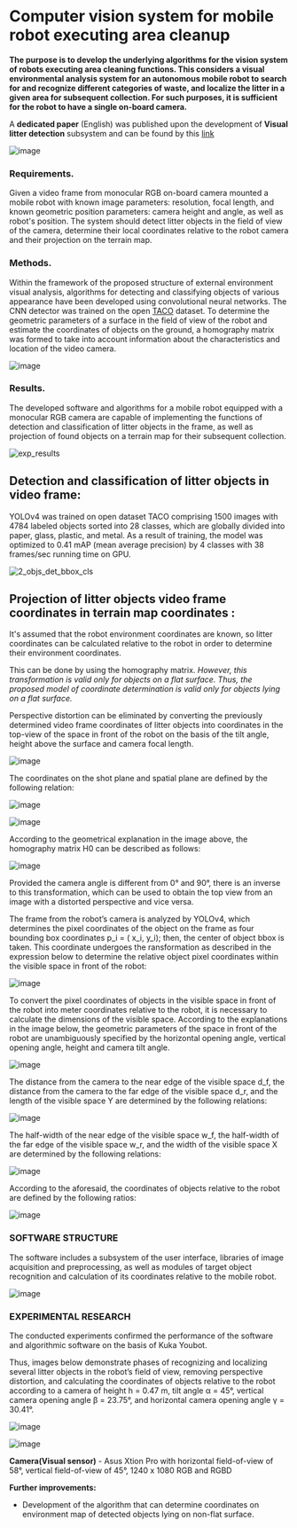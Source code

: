 
# Computer vision system for mobile robot executing area cleanup

**The purpose is to develop the underlying algorithms for the vision system of robots executing area cleaning functions. This considers a visual environmental analysis system for an autonomous mobile robot to search for and recognize different categories of waste, and localize the litter in a given area for subsequent collection. For such purposes, it is sufficient for the robot to have a single on-board camera.** 

A **dedicated paper** (English) was published upon the development of **Visual litter detection** subsystem and can be found by this [link](https://www.rtj-mirea.ru/jour/article/view/732/489)


![image](https://github.com/BigDataSeeker/Robot-Kuka-GarbageCollection/assets/92204945/dd2ac300-8d13-4cee-8754-7d85eef8d962)


### Requirements.
Given a video frame from monocular RGB on-board camera mounted a mobile robot with known image parameters: resolution, focal length, and known geometric position parameters: camera height and angle, as well as robot's position.  The system should detect litter objects in the field of view of the camera, determine their local coordinates relative to the robot camera and their projection on the terrain map.

### Methods. 
Within the framework of the proposed structure of external environment visual analysis, algorithms for detecting and classifying objects of various appearance have been developed using convolutional neural networks. The CNN detector was trained on the open [TACO](https://arxiv.org/abs/2003.06975) dataset. To determine the geometric parameters of a surface in the field of view of the robot and estimate the
coordinates of objects on the ground, a homography matrix was formed to take into account information about the
characteristics and location of the video camera.

![image](https://github.com/BigDataSeeker/Robot-Kuka-GarbageCollection/assets/92204945/2684102a-672f-4647-915e-9a238260b44d)


### Results. 
The developed software and algorithms for a mobile robot equipped with a monocular RGB camera are capable of implementing the functions of detection and classification of litter objects in the frame, as well as projection of found objects on a terrain map for their subsequent collection.

![exp_results](https://github.com/BigDataSeeker/Robot-Kuka-GarbageCollection/assets/92204945/a07c26ec-41ae-44cb-9f84-d433e88411ea)

## Detection and classification of litter objects in video frame:
YOLOv4 was trained on open dataset TACO comprising 1500 images with 4784 labeled objects sorted into 28 classes, which are globally divided into paper, glass, plastic, and metal. As a result
of training, the model was optimized to 0.41 mAP (mean average precision) by 4 classes with 38 frames/sec running time on GPU.

![2_objs_det_bbox_cls](https://github.com/BigDataSeeker/Robot-Kuka-GarbageCollection/assets/92204945/3681873e-ca91-4008-838f-141f3d3179bf)


## Projection of litter objects video frame coordinates in terrain map coordinates :

It's assumed that the robot environment coordinates are known, so litter coordinates can be calculated relative to the robot in order to determine their environment coordinates. 

This can be done by using the homography matrix. *However, this
transformation is valid only for objects on a flat surface.
Thus, the proposed model of coordinate determination
is valid only for objects lying on a flat surface.*

Perspective distortion can be eliminated by converting the previously determined video frame coordinates of litter objects into coordinates in the top-view of the space in front of the robot on the basis of the tilt angle, height above the surface and camera focal length.

![image](https://github.com/BigDataSeeker/Robot-Kuka-GarbageCollection/assets/92204945/86aef5e4-e3c9-42c8-af3b-6d87539d9d64)

The coordinates on the shot plane and spatial plane
are defined by the following relation:

![image](https://github.com/BigDataSeeker/Robot-Kuka-GarbageCollection/assets/92204945/3df22e8e-7f1e-443e-bda1-89021f2c7acc)

![image](https://github.com/BigDataSeeker/Robot-Kuka-GarbageCollection/assets/92204945/74cbd297-cbf6-4f0d-9b66-d8742817d14f)

According to the geometrical explanation in the image above, the homography matrix H0 can be described as follows:

![image](https://github.com/BigDataSeeker/Robot-Kuka-GarbageCollection/assets/92204945/90dfbe23-dba7-4f5c-a307-0172af02e04c)

Provided the camera angle is different from 0° and 90°, there is an inverse to this transformation, which can be used to obtain the top view from an image with a distorted perspective and vice versa.

The frame from the robot’s camera is analyzed by YOLOv4, which determines the pixel coordinates of the object on the frame as four bounding box coordinates p_i = ( x_i, y_i); then, the center of object bbox is taken. This coordinate undergoes the ransformation as described in the expression below to determine the relative object pixel coordinates within the visible space in front of the robot:

![image](https://github.com/BigDataSeeker/Robot-Kuka-GarbageCollection/assets/92204945/685a30f1-c713-42a2-91e3-3c01366dc6c0)

To convert the pixel coordinates of objects in the visible space in front of the robot into meter coordinates relative to the robot, it is necessary to calculate the dimensions of the visible space. According to the explanations in the image below, the geometric parameters of the space in front of the robot are unambiguously specified by the horizontal opening angle, vertical opening angle, height and camera tilt angle.

![image](https://github.com/BigDataSeeker/Robot-Kuka-GarbageCollection/assets/92204945/2d6337db-df1c-4f25-bab9-2ad80253c1cb)

The distance from the camera to the near edge of the visible space d_f, the distance from the camera to the far edge of the visible space d_r, and the length of the visible space Y are determined by the following relations:

![image](https://github.com/BigDataSeeker/Robot-Kuka-GarbageCollection/assets/92204945/2b5898a4-757c-46b8-935c-48ce797666dd)

The half-width of the near edge of the visible space w_f, the half-width of the far edge of the visible space w_r, and the width of the visible space X are determined by the following relations: 

![image](https://github.com/BigDataSeeker/Robot-Kuka-GarbageCollection/assets/92204945/6c65bca5-a1ab-464e-a6ec-58361134434b)

According to the aforesaid, the coordinates of objects relative to the robot are defined by the following ratios:

![image](https://github.com/BigDataSeeker/Robot-Kuka-GarbageCollection/assets/92204945/9926743f-10a0-406b-9dd6-27a7f486e408)

### SOFTWARE STRUCTURE

The software includes a subsystem of the user interface, libraries of image acquisition and preprocessing, as well as modules of target object recognition and calculation of its coordinates relative to the mobile robot.

![image](https://github.com/BigDataSeeker/Robot-Kuka-GarbageCollection/assets/92204945/6f500c73-0508-455f-a049-c4c2dc967dc0)

### EXPERIMENTAL RESEARCH

The conducted experiments confirmed the performance of the software and algorithmic software on the basis of Kuka Youbot. 

Thus, images below demonstrate phases of recognizing and localizing several litter objects in the robot’s field of view, removing perspective distortion, and calculating the coordinates of objects relative to the robot according to a camera of height h = 0.47 m, tilt angle α = 45°, vertical camera opening angle β = 23.75°, and horizontal camera opening angle γ = 30.41°.

![image](https://github.com/BigDataSeeker/Robot-Kuka-GarbageCollection/assets/92204945/c59ed59a-852b-4885-b412-0726e9777b3e)

![image](https://github.com/BigDataSeeker/Robot-Kuka-GarbageCollection/assets/92204945/6f8613d1-9d86-4807-a0c6-a0ef8461e4c8)


**Camera(Visual sensor)** - Asus Xtion Pro with horizontal field-of-view of 58°, vertical field-of-view of 45°, 1240 х 1080 RGB and RGBD

**Further improvements:**

* Development of the algorithm that can determine coordinates on environment map of detected objects lying on non-flat surface.


